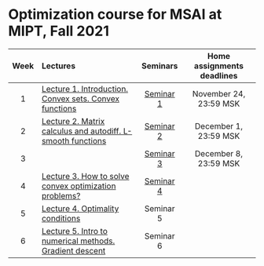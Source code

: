 # Optimization course for MSAI at MIPT, Fall 2021

| Week   | Lectures                | Seminars | Home assignments deadlines |
|:------:|:-----------------------|:-------:|:------------:|
| 1 | [Lecture 1. Introduction. Convex sets. Convex functions](./lectures/lecture1.pdf) | [Seminar 1](./seminars/seminar1.pdf) | November 24, 23:59 MSK
| 2 | [Lecture 2. Matrix calculus and autodiff. L-smooth functions](./lectures/lecture2.pdf) | [Seminar 2](./seminars/seminar2.pdf) | December 1, 23:59 MSK
| 3 | | [Seminar 3](./seminars/jax_autodiff_tutorial.ipynb) | December 8, 23:59 MSK
| 4 | [Lecture 3. How to solve convex optimization problems?](./lectures/lecture3/lecture3.ipynb) | [Seminar 4](./seminars/seminar4.ipynb) |
| 5 | [Lecture 4. Optimality conditions](./lectures/lecture4.pdf) | Seminar 5 |
| 6 | [Lecture 5. Intro to numerical methods. Gradient descent](./lectures/lecture5.pdf) | Seminar 6 |
